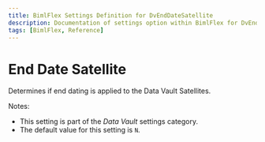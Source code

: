 ```yaml
---
title: BimlFlex Settings Definition for DvEndDateSatellite
description: Documentation of settings option within BimlFlex for DvEndDateSatellite
tags: [BimlFlex, Reference]
---
```


# End Date Satellite

Determines if end dating is applied to the Data Vault Satellites.

Notes:

* This setting is part of the *Data Vault* settings category.
* The default value for this setting is `N`.
